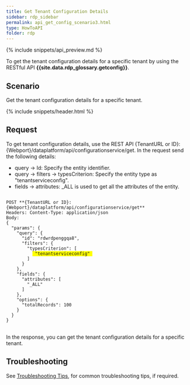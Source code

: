 ```yaml
---
title: Get Tenant Configuration Details 
sidebar: rdp_sidebar
permalink: api_get_config_scenario3.html
type: HowToAPI
folder: rdp
---
```


{% include snippets/api_preview.md %}

To get the tenant configuration details for a specific tenant by using the RESTful API **{{site.data.rdp_glossary.getconfig}}**.

## Scenario

Get the tenant configuration details for a specific tenant.

{% include snippets/header.html %}

## Request

To get tenant configuration details, use the REST API {TenantURL or ID}:{Webport}/dataplatform/api/configurationservice/get. In the request send the following details:
  
* query -> Id: Specify the entity identifier. 
* query -> filters -> typesCriterion: Specify the entity type as "tenantserviceconfig". 
* fields -> attributes: _ALL is used to get all the attributes of the entity.

<pre>
<code>
POST **{TenantURL or ID}:{Webport}/dataplatform/api/configurationservice/get**
Headers: Content-Type: application/json
Body:
{
  "params": {
    "query": {
      "id": "rdwrdpenggqa8",
      "filters": {
        "typesCriterion": [
          <span style="background-color: #FFFF00"> "tenantserviceconfig" </span>
        ]
      }
    },
    "fields": {
      "attributes": [
        "_ALL"
      ]
    },
    "options": {
      "totalRecords": 100
    }
  }
}
</code>
</pre> 

In the response, you can get the tenant configuration details for a specific tenant.

## Troubleshooting

See [Troubleshooting Tips](api_troubleshooting_tips.html), for common troubleshooting tips, if required.